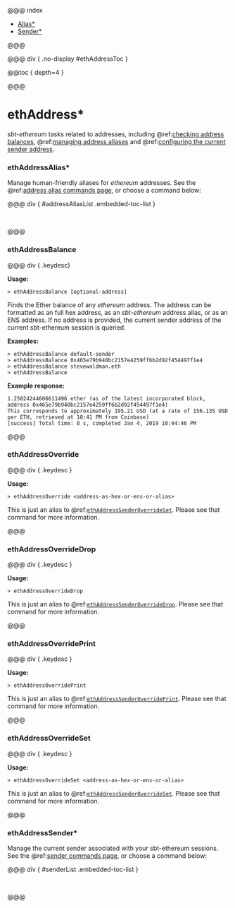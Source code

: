 @@@ index

* [Alias*](alias.md)
* [Sender*](sender.md)

@@@

@@@ div { .no-display #ethAddressToc }

@@toc { depth=4 }

@@@

# ethAddress*

_sbt-ethereum_ tasks related to addresses, including @ref:[checking address balances](#ethaddressbalance), @ref:[managing address aliases](alias.md) and @ref:[configuring the current sender address](sender.md).

### ethAddressAlias*

Manage human-friendly aliases for _ethereum_ addresses. See the @ref:[address alias commands page](alias.md), or choose a command below:

@@@ div { #addressAliasList .embedded-toc-list }

&nbsp;

@@@

### ethAddressBalance

@@@ div { .keydesc}

**Usage:**
```
> ethAddressBalance [optional-address]
```

Finds the Ether balance of any _ethereum_ address. The address can be formatted as an full hex address, as an _sbt-ethereum_ address alias, or as an ENS address. If no address is provided,
the current sender address of the current sbt-ethereum session is queried.

**Examples:**
```
> ethAddressBalance default-sender
> ethAddressBalance 0x465e79b940bc2157e4259ff6b2d92f454497f1e4
> ethAddressBalance stevewaldman.eth
> ethAddressBalance
```
**Example response:**
```
1.25024244606611496 ether (as of the latest incorporated block, address 0x465e79b940bc2157e4259ff6b2d92f454497f1e4)
This corresponds to approximately 195.21 USD (at a rate of 156.135 USD per ETH, retrieved at 10:41 PM from Coinbase)
[success] Total time: 0 s, completed Jan 4, 2019 10:44:46 PM
```

@@@

### ethAddressOverride

@@@ div { .keydesc }

**Usage:**
```
> ethAddressOverride <address-as-hex-or-ens-or-alias>
```
This is just an alias to @ref:[`ethAddressSenderOverrideSet`](sender.md#ethaddresssenderoverrideset). Please see that command for more information.

@@@

### ethAddressOverrideDrop

@@@ div { .keydesc }

**Usage:**
```
> ethAddressOverrideDrop
```
This is just an alias to @ref:[`ethAddressSenderOverrideDrop`](sender.md#ethaddresssenderoverridedrop). Please see that command for more information.

@@@

### ethAddressOverridePrint

@@@ div { .keydesc }

**Usage:**
```
> ethAddressOverridePrint
```
This is just an alias to @ref:[`ethAddressSenderOverridePrint`](sender.md#ethaddresssenderoverrideprint). Please see that command for more information.

@@@

### ethAddressOverrideSet

@@@ div { .keydesc }

**Usage:**
```
> ethAddressOverrideSet <address-as-hex-or-ens-or-alias>
```
This is just an alias to @ref:[`ethAddressSenderOverrideSet`](sender.md#ethaddresssenderoverrideset). Please see that command for more information.

@@@

### ethAddressSender*

Manage the current sender associated with your sbt-ethereum sessions. See the @ref:[sender commands page](sender.md), or choose a command below:

@@@ div { #senderList .embedded-toc-list }

&nbsp;

@@@



